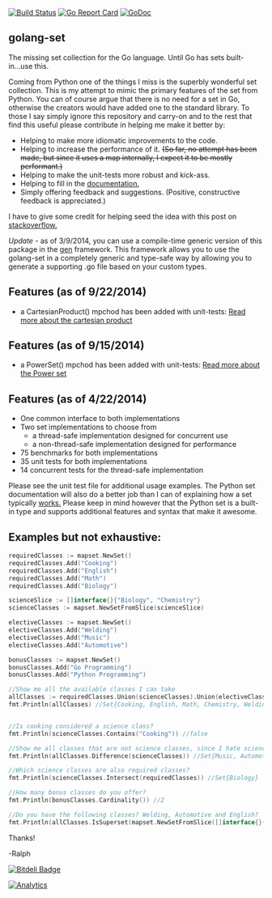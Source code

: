 [![Build Status](https://travis-ci.org/deckarep/golang-set.svg?branch=master)](https://travis-ci.org/deckarep/golang-set)
[![Go Report Card](https://goreportcard.com/badge/github.com/deckarep/golang-set)](https://goreportcard.com/report/github.com/deckarep/golang-set)
[![GoDoc](https://godoc.org/github.com/deckarep/golang-set?status.svg)](http://godoc.org/github.com/deckarep/golang-set)

## golang-set


The missing set collection for the Go language.  Until Go has sets built-in...use this.

Coming from Python one of the things I miss is the superbly wonderful set collection.  This is my attempt to mimic the primary features of the set from Python.
You can of course argue that there is no need for a set in Go, otherwise the creators would have added one to the standard library.  To those I say simply ignore this repository
and carry-on and to the rest that find this useful please contribute in helping me make it better by:

* Helping to make more idiomatic improvements to the code.
* Helping to increase the performance of it. ~~(So far, no attempt has been made, but since it uses a map internally, I expect it to be mostly performant.)~~
* Helping to make the unit-tests more robust and kick-ass.
* Helping to fill in the [documentation.](http://godoc.org/github.com/deckarep/golang-set)
* Simply offering feedback and suggestions.  (Positive, constructive feedback is appreciated.)

I have to give some credit for helping seed the idea with this post on [stackoverflow.](http://programmers.stackexchange.com/questions/177428/sets-data-structure-in-golang)

*Update* - as of 3/9/2014, you can use a compile-time generic version of this package in the [gen](http://clipperhouse.github.io/gen/) framework.  This framework allows you to use the golang-set in a completely generic and type-safe way by allowing you to generate a supporting .go file based on your custom types.

## Features (as of 9/22/2014)

* a CartesianProduct() mpchod has been added with unit-tests: [Read more about the cartesian product](http://en.wikipedia.org/wiki/Cartesian_product)

## Features (as of 9/15/2014)

* a PowerSet() mpchod has been added with unit-tests: [Read more about the Power set](http://en.wikipedia.org/wiki/Power_set)

## Features (as of 4/22/2014)

* One common interface to both implementations
* Two set implementations to choose from
  * a thread-safe implementation designed for concurrent use
  * a non-thread-safe implementation designed for performance
* 75 benchmarks for both implementations
* 35 unit tests for both implementations
* 14 concurrent tests for the thread-safe implementation



Please see the unit test file for additional usage examples.  The Python set documentation will also do a better job than I can of explaining how a set typically [works.](http://docs.python.org/2/library/sets.html)    Please keep in mind
however that the Python set is a built-in type and supports additional features and syntax that make it awesome.

## Examples but not exhaustive:

```go
requiredClasses := mapset.NewSet()
requiredClasses.Add("Cooking")
requiredClasses.Add("English")
requiredClasses.Add("Math")
requiredClasses.Add("Biology")

scienceSlice := []interface{}{"Biology", "Chemistry"}
scienceClasses := mapset.NewSetFromSlice(scienceSlice)

electiveClasses := mapset.NewSet()
electiveClasses.Add("Welding")
electiveClasses.Add("Music")
electiveClasses.Add("Automotive")

bonusClasses := mapset.NewSet()
bonusClasses.Add("Go Programming")
bonusClasses.Add("Python Programming")

//Show me all the available classes I can take
allClasses := requiredClasses.Union(scienceClasses).Union(electiveClasses).Union(bonusClasses)
fmt.Println(allClasses) //Set{Cooking, English, Math, Chemistry, Welding, Biology, Music, Automotive, Go Programming, Python Programming}


//Is cooking considered a science class?
fmt.Println(scienceClasses.Contains("Cooking")) //false

//Show me all classes that are not science classes, since I hate science.
fmt.Println(allClasses.Difference(scienceClasses)) //Set{Music, Automotive, Go Programming, Python Programming, Cooking, English, Math, Welding}

//Which science classes are also required classes?
fmt.Println(scienceClasses.Intersect(requiredClasses)) //Set{Biology}

//How many bonus classes do you offer?
fmt.Println(bonusClasses.Cardinality()) //2

//Do you have the following classes? Welding, Automotive and English?
fmt.Println(allClasses.IsSuperset(mapset.NewSetFromSlice([]interface{}{"Welding", "Automotive", "English"}))) //true
```

Thanks!

-Ralph

[![Bitdeli Badge](https://d2weczhvl823v0.cloudfront.net/deckarep/golang-set/trend.png)](https://bitdeli.com/free "Bitdeli Badge")

[![Analytics](https://ga-beacon.appspot.com/UA-42584447-2/deckarep/golang-set)](https://github.com/igrigorik/ga-beacon)
